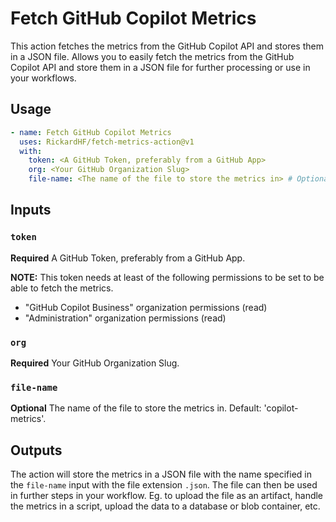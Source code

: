 # Fetch GitHub Copilot Metrics

This action fetches the metrics from the GitHub Copilot API and stores them in a JSON file.
Allows you to easily fetch the metrics from the GitHub Copilot API and store them in a JSON file for further processing or use in your workflows.

## Usage

```yaml
- name: Fetch GitHub Copilot Metrics
  uses: RickardHF/fetch-metrics-action@v1
  with:
    token: <A GitHub Token, preferably from a GitHub App>
    org: <Your GitHub Organization Slug>
    file-name: <The name of the file to store the metrics in> # Optional, defaults to 'copilot-metrics'
```

## Inputs

### `token`

**Required** A GitHub Token, preferably from a GitHub App.

**NOTE:** This token needs at least of the following permissions to be set to be able to fetch the metrics.

- "GitHub Copilot Business" organization permissions (read)
- "Administration" organization permissions (read)

### `org`

**Required** Your GitHub Organization Slug.

### `file-name`

**Optional** The name of the file to store the metrics in. Default: 'copilot-metrics'.

## Outputs

The action will store the metrics in a JSON file with the name specified in the `file-name` input with the file extension `.json`. The file can then be used in further steps in your workflow. Eg. to upload the file as an artifact, handle the metrics in a script, upload the data to a database or blob container, etc.
